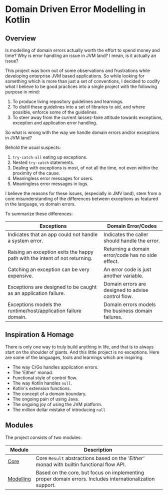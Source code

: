 # Domain Driven Error Modelling in Kotlin

## Overview

Is modelling of domain errors actually worth the effort to spend money and time? Why is error handling an issue in JVM land? I mean, is it actually an issue?

This project was born out of some observations and frustrations  while developing enterprise JVM based applications. So while looking for something which is more than just a set of conventions, I decided to codify what I believe to be good practices into a single project with the following purpose in mind:

1. To produce living repository guidelines and learnings.
2. To distill these guidelines into a set of libraries to aid, and where possible, enforce some of the guidelines.
3. To steer away from the current laissez-faire attitude towards exceptions, exception and application error handling.

So what is wrong with the way we handle domain errors and/or exceptions in JVM land?

Behold the usual suspects:

1. `try-catch-all` eating up exceptions.
2. Nested `try-catch` statements.
3. Dealing with exceptions is most, of not all the time, not even within the proximity of the cause.
4. Meaningless error messages for users.
5. Meaningless error messages in logs.

I believe the reasons for these issues, (especially in JMV land), stem from a core misunderstanding of the differences between exceptions as featured in the language, vs domain errors.

To summarize these differences:

| Exceptions                                                                  | Domain Error/Codes                                 |
| --------------------------------------------------------------------------- | -------------------------------------------------- |
| Indicates that an app could not handle a system error.                      | Indicates the caller should handle the error.      |
| Raising an exception exits the happy path with the intent of not returning. | Returning a domain error/code has no side effect.  |
| Catching an exception can be very expensive.                                | An error code is just another variable.            |
| Exceptions are designed to be caught as an application failure.             | Domain errors are designed to advise control flow. |
| Exceptions models the runtime/host/application failure domain.              | Domain errors models the business domain failures. |

## Inspiration & Homage

There is only one way to truly build anything in life, and that is to always start on the shoulder of giants. And this little project is no exceptions. Here are some of the languages, tools and learnings which are inspiring.

- The way C/Go handles application errors.
- The 'Either' monad.
- Functional style of control flow.
- The way Kotlin handles `null`.
- Kotlin's extension functions.
- The concept of a domain boundary.
- The ongoing pain of using Java.
- The ongoing joy of using the JVM platform.
- The million dollar mistake of introducing `null`

## Modules

The project consists of two modules:

| Module                           | Description                                                                                                |
| -------------------------------- | ---------------------------------------------------------------------------------------------------------- |
| [Core](core/README.md)           | Core `Result` abstractions based on the _'Either'_ monad with builtin functional flow API.                 |
| [Modelling](modelling/README.md) | Based on  the core, but focus on implementing proper domain errors. Includes internationalization support. |
